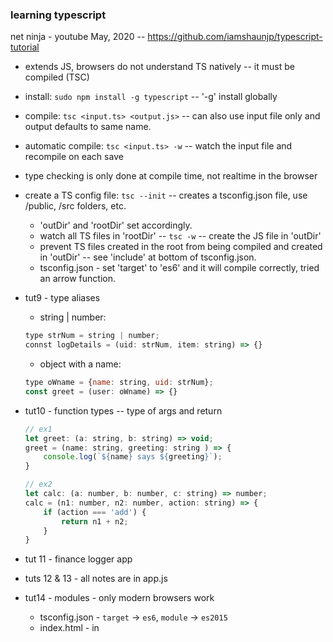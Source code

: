 ### learning typescript
net ninja - youtube May, 2020 -- https://github.com/iamshaunjp/typescript-tutorial
* extends JS, browsers do not understand TS natively -- it must be compiled (TSC)
* install: `sudo npm install -g typescript` -- '-g' install globally
* compile: `tsc <input.ts> <output.js>`  -- can also use input file only and output defaults to same name.
* automatic compile: `tsc <input.ts> -w` -- watch the input file and recompile on each save
* type checking is only done at compile time, not realtime in the browser
* create a TS config file: `tsc --init` -- creates a tsconfig.json file, use /public, /src folders, etc.
    * 'outDir' and 'rootDir' set accordingly.
    * watch all TS files in 'rootDir' -- `tsc -w` -- create the JS file in 'outDir'
    * prevent TS files created in the root from being compiled and created in 'outDir' -- see 'include' at bottom of tsconfig.json.
    * tsconfig.json - set 'target' to 'es6' and it will compile correctly, tried an arrow function.
* tut9 - type aliases
    * string | number:
    ```javascript
    type strNum = string | number;
    connst logDetails = (uid: strNum, item: string) => {}
    ```
    * object with a name:
    ```javascript
    type oWname = {name: string, uid: strNum};
    const greet = (user: oWname) => {}
    ```
* tut10 - function types -- type of args and return
    ```javascript
    // ex1
    let greet: (a: string, b: string) => void;
    greet = (name: string, greeting: string ) => {
        console.log(`${name} says ${greeting}`);
    }

    // ex2
    let calc: (a: number, b: number, c: string) => number;
    calc = (n1: number, n2: number, action: string) => {
        if (action === 'add') {
            return n1 + n2;
        }
    }

    ```

* tut 11 - finance logger app
* tuts 12 & 13 - all notes are in app.js
* tut14 - modules - only modern browsers work
    * tsconfig.json - `target` -> `es6`, `module` -> `es2015`
    * index.html - in <script> add `type="module"`
    * created `/src/classes/invoices.ts` - move the Invoices class to invoices.ts.
    * could use webpack - bundles multiple 'modules'/JS files into one file
* tut15 - interfaces
* tut16 - interfaces with classes, created /src/interfaces/HasFormatter.ts - imported into Invoices.ts
* tut17 - render class to send the output to container
* 
 




